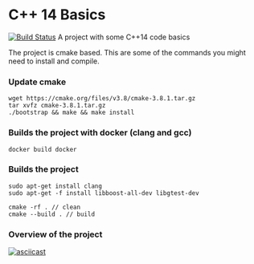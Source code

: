 # C++ 14 Basics #
[![Build Status](https://travis-ci.org/martibayoalemany/cpp14-basics.svg?branch=master)](https://travis-ci.org/martibayoalemany/cpp14-basics)
A project with some C++14 code basics

The project is cmake based. 
This are some of the commands you might need to install and compile.  

### Update cmake
```
wget https://cmake.org/files/v3.8/cmake-3.8.1.tar.gz
tar xvfz cmake-3.8.1.tar.gz
./bootstrap && make && make install
```
### Builds the project with docker (clang and gcc)
```
docker build docker
```

### Builds the project
```
sudo apt-get install clang
sudo apt-get -f install libboost-all-dev libgtest-dev

cmake -rf . // clean
cmake --build . // build 
```
### Overview of the project
[![asciicast](https://asciinema.org/a/5ja5tka9ajrkggbtmr547e4ei.png)](https://asciinema.org/a/5ja5tka9ajrkggbtmr547e4ei)
